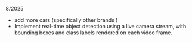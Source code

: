 8/2025
- add more cars (specifically other brands )
- Implement real-time object detection using a live camera stream, with bounding boxes and class labels rendered on each video frame.
